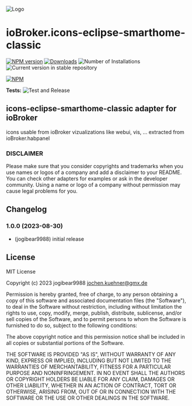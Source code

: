 ![Logo](admin/icons-eclipse-smarthome-classic.png)
# ioBroker.icons-eclipse-smarthome-classic

[![NPM version](https://img.shields.io/npm/v/iobroker.icons-eclipse-smarthome-classic.svg)](https://www.npmjs.com/package/iobroker.icons-eclipse-smarthome-classic)
[![Downloads](https://img.shields.io/npm/dm/iobroker.icons-eclipse-smarthome-classic.svg)](https://www.npmjs.com/package/iobroker.icons-eclipse-smarthome-classic)
![Number of Installations](https://iobroker.live/badges/icons-eclipse-smarthome-classic-installed.svg)
![Current version in stable repository](https://iobroker.live/badges/icons-eclipse-smarthome-classic-stable.svg)

[![NPM](https://nodei.co/npm/iobroker.icons-eclipse-smarthome-classic.png?downloads=true)](https://nodei.co/npm/iobroker.icons-eclipse-smarthome-classic/)

**Tests:** ![Test and Release](https://github.com/iobroker-community-adapters/ioBroker.icons-eclipse-smarthome-classic/workflows/Test%20and%20Release/badge.svg)

## icons-eclipse-smarthome-classic adapter for ioBroker

icons usable from ioBroker vizualizations like webui, vis, ...
extracted from ioBroker.habpanel

### DISCLAIMER

Please make sure that you consider copyrights and trademarks when you use names or logos of a company and add a disclaimer to your README.
You can check other adapters for examples or ask in the developer community. Using a name or logo of a company without permission may cause legal problems for you.

## Changelog
<!--
    Placeholder for the next version (at the beginning of the line):
    ### **WORK IN PROGRESS**
-->
### 1.0.0 (2023-08-30)
* (jogibear9988) initial release

## License
MIT License

Copyright (c) 2023 jogibear9988 <jochen.kuehner@gmx.de>

Permission is hereby granted, free of charge, to any person obtaining a copy
of this software and associated documentation files (the "Software"), to deal
in the Software without restriction, including without limitation the rights
to use, copy, modify, merge, publish, distribute, sublicense, and/or sell
copies of the Software, and to permit persons to whom the Software is
furnished to do so, subject to the following conditions:

The above copyright notice and this permission notice shall be included in all
copies or substantial portions of the Software.

THE SOFTWARE IS PROVIDED "AS IS", WITHOUT WARRANTY OF ANY KIND, EXPRESS OR
IMPLIED, INCLUDING BUT NOT LIMITED TO THE WARRANTIES OF MERCHANTABILITY,
FITNESS FOR A PARTICULAR PURPOSE AND NONINFRINGEMENT. IN NO EVENT SHALL THE
AUTHORS OR COPYRIGHT HOLDERS BE LIABLE FOR ANY CLAIM, DAMAGES OR OTHER
LIABILITY, WHETHER IN AN ACTION OF CONTRACT, TORT OR OTHERWISE, ARISING FROM,
OUT OF OR IN CONNECTION WITH THE SOFTWARE OR THE USE OR OTHER DEALINGS IN THE
SOFTWARE.